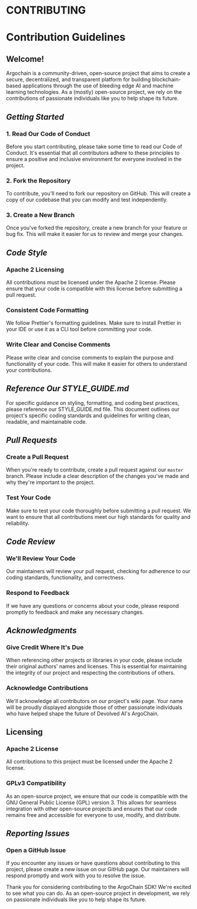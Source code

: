 # CONTRIBUTING

**Contribution Guidelines**
=====================================================

**Welcome!**
-----------
Argochain is a community-driven, open-source project that aims to
create a secure, decentralized, and transparent platform for building
blockchain-based applications through the use of bleeding edge AI and
machine learning technologies. As a (mostly) open-source project,
we rely on the contributions of passionate individuals like you to help
shape its future.

*Getting Started*
-----------------

### 1. Read Our Code of Conduct
Before you start contributing, please take some time to read our Code
of Conduct. It's essential that all contributors adhere to these
principles to ensure a positive and inclusive environment for everyone
involved in the project.

### 2. Fork the Repository
To contribute, you'll need to fork our repository on GitHub. This will
create a copy of our codebase that you can modify and test
independently.

### 3. Create a New Branch
Once you've forked the repository, create a new branch for your feature
or bug fix. This will make it easier for us to review and merge your
changes.

*Code Style*
------------

### Apache 2 Licensing
All contributions must be licensed under the Apache 2 license. Please
ensure that your code is compatible with this license before submitting
a pull request.

### Consistent Code Formatting
We follow Prettier's formatting guidelines. Make sure to install
Prettier in your IDE or use it as a CLI tool before committing your
code.

### Write Clear and Concise Comments
Please write clear and concise comments to explain the purpose and
functionality of your code. This will make it easier for others to
understand your contributions.

*Reference Our STYLE_GUIDE.md*
---------------------------

For specific guidance on styling, formatting, and coding best
practices, please reference our STYLE_GUIDE.md file. This document
outlines our project's specific coding standards and guidelines for
writing clean, readable, and maintainable code.

*Pull Requests*
-----------------

### Create a Pull Request
When you're ready to contribute, create a pull request against our
`master` branch. Please include a clear description of the changes
you've made and why they're important to the project.

### Test Your Code
Make sure to test your code thoroughly before submitting a pull
request. We want to ensure that all contributions meet our high
standards for quality and reliability.

*Code Review*
-------------

### We'll Review Your Code
Our maintainers will review your pull request, checking for adherence
to our coding standards, functionality, and correctness.

### Respond to Feedback
If we have any questions or concerns about your code, please respond
promptly to feedback and make any necessary changes.

*Acknowledgments*
----------------

### Give Credit Where It's Due
When referencing other projects or libraries in your code, please
include their original authors' names and licenses. This is essential
for maintaining the integrity of our project and respecting the
contributions of others.

### Acknowledge Contributions
We'll acknowledge all contributors on our project's wiki page. Your
name will be proudly displayed alongside those of other passionate
individuals who have helped shape the future of Devolved AI's ArgoChain.

**Licensing**
------------

### Apache 2 License
All contributions to this project must be licensed under the Apache 2
license.

### GPLv3 Compatibility
As an open-source project, we ensure that our code is compatible with
the GNU General Public License (GPL) version 3. This allows for
seamless integration with other open-source projects and ensures that
our code remains free and accessible for everyone to use, modify, and
distribute.

*Reporting Issues*
-----------------

### Open a GitHub Issue
If you encounter any issues or have questions about contributing to
this project, please create a new issue on our GitHub page. Our
maintainers will respond promptly and work with you to resolve the
issue.

Thank you for considering contributing to the ArgoChain SDK! We're excited
to see what you can do. As an open-source project in development, we
rely on passionate individuals like you to help shape its future.
